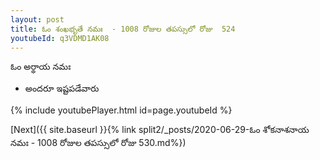 ```yaml
---
layout: post
title: ఓం శంఖభృతే నమః  - 1008 రోజుల తపస్సులో రోజు  524
youtubeId: q3VDMD1AK08
---
```

 
 
 ఓం అర్థాయ నమః  
 
 -  అందరూ ఇష్టపడేవారు 
 
  
 
  
 
 
 
 
 
 


{% include youtubePlayer.html id=page.youtubeId %}
 
[Next]({{ site.baseurl }}{% link  split2/_posts/2020-06-29-ఓం శోకనాశనాయ నమః  - 1008 రోజుల తపస్సులో రోజు  530.md%})
 
